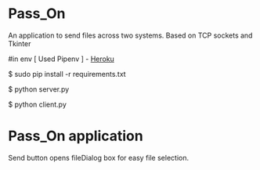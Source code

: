 # Pass_On
An application to send files across two systems.
Based on TCP sockets and Tkinter

#in env 
[ Used Pipenv ] - [Heroku](https://pypi.org/project/pipenv/)

$ sudo pip install -r requirements.txt

$ python server.py

$ python client.py

# Pass_On application
Send button opens fileDialog box for easy file selection.
